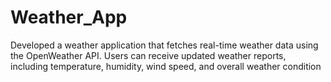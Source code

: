 # Weather_App
Developed a weather application that fetches real-time weather data using the OpenWeather API. Users can receive
updated weather reports, including temperature, humidity, wind speed, and overall weather condition
